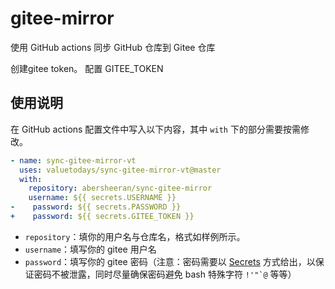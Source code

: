 # gitee-mirror

使用 GitHub actions 同步 GitHub 仓库到 Gitee 仓库

创建gitee token。
配置 GITEE_TOKEN

## 使用说明

在 GitHub actions 配置文件中写入以下内容，其中 `with` 下的部分需要按需修改。

```yaml
- name: sync-gitee-mirror-vt
  uses: valuetodays/sync-gitee-mirror-vt@master
  with:
    repository: abersheeran/sync-gitee-mirror
    username: ${{ secrets.USERNAME }}
-    password: ${{ secrets.PASSWORD }}
+    password: ${{ secrets.GITEE_TOKEN }}
```

- `repository`：填你的用户名与仓库名，格式如样例所示。
- `username`：填写你的 gitee 用户名
- `password`：填写你的 gitee 密码（注意：密码需要以 [Secrets](https://docs.github.com/cn/actions/reference/encrypted-secrets) 方式给出，以保证密码不被泄露，同时尽量确保密码避免 bash 特殊字符 `` !'"`@ `` 等等）
